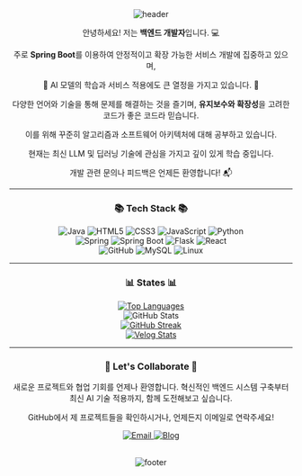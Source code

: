 <div align="center">
  <img src="https://capsule-render.vercel.app/api?type=waving&color=3498db&height=280&section=header&text=Sewon%20Github!&fontSize=80" alt="header"/>
</div>


<div align="center">
  <p>안녕하세요! 저는 <strong>백엔드 개발자</strong>입니다. 💻</p>
  <p>
    주로 <strong>Spring Boot</strong>를 이용하여 안정적이고 확장 가능한 서비스 개발에 집중하고 있으며,
  </p>
  <p>
    🚀 AI 모델의 학습과 서비스 적용에도 큰 열정을 가지고 있습니다. 🤖
  </p>
  <p>
    다양한 언어와 기술을 통해 문제를 해결하는 것을 즐기며, <strong>유지보수와 확장성</strong>을 고려한 코드가 좋은 코드라 믿습니다.
  </p>
  <p>
    이를 위해 꾸준히 알고리즘과 소프트웨어 아키텍처에 대해 공부하고 있습니다.
  </p>
  <p>
    현재는 최신 LLM 및 딥러닝 기술에 관심을 가지고 깊이 있게 학습 중입니다.
  </p>
  <p>
    개발 관련 문의나 피드백은 언제든 환영합니다! 📬
  </p>
</div>

--- 

<div align="center">
  <h3>📚 Tech Stack 📚</h3>
</div>

<div align="center">
  <img src="https://img.shields.io/badge/Java-ED8B00?style=for-the-badge&logo=openjdk&logoColor=white" alt="Java"/>
  <img src="https://img.shields.io/badge/HTML5-E34F26?style=for-the-badge&logo=HTML5&logoColor=white" alt="HTML5"/>
  <img src="https://img.shields.io/badge/CSS3-1572B6?style=for-the-badge&logo=CSS3&logoColor=white" alt="CSS3"/>
  <img src="https://img.shields.io/badge/JavaScript-F7DF1E?style=for-the-badge&logo=JavaScript&logoColor=white" alt="JavaScript"/>
  <img src="https://img.shields.io/badge/Python-14354C?style=for-the-badge&logo=python&logoColor=white" alt="Python"/>
  <br>
  <img src="https://img.shields.io/badge/Spring-6DB33F?style=for-the-badge&logo=Spring&logoColor=white" alt="Spring"/>
  <img src="https://img.shields.io/badge/springboot-6DB33F?style=for-the-badge&logo=springboot&logoColor=white" alt="Spring Boot"/>
  <img src="https://img.shields.io/badge/Flask-000000?style=for-the-badge&logo=flask&logoColor=white" alt="Flask"/>
  <img src="https://img.shields.io/badge/react-61DAFB?style=for-the-badge&logo=react&logoColor=black" alt="React"/>
  <br>
  <img src="https://img.shields.io/badge/github-181717?style=for-the-badge&logo=github&logoColor=white" alt="GitHub"/>
  <img src="https://img.shields.io/badge/MySQL-00000F?style=for-the-badge&logo=mysql&logoColor=white" alt="MySQL"/>
  <img src="https://img.shields.io/badge/Linux-FCC624?style=for-the-badge&logo=Linux&logoColor=white" alt="Linux"/>
</div>

--- 

<div align="center">
  <h3>📊 States 📊</h3>
</div>

<div align="center">
  <a href="https://github.com/anuraghazra/github-readme-stats">
    <img src="https://github-readme-stats.vercel.app/api/top-langs/?username=taketheking&layout=compact" alt="Top Languages"/>
  </a>
  <br>
  <img src="https://github-readme-stats.vercel.app/api?username=taketheking&show_icons=true" alt="GitHub Stats"/>
  <br>
  <a href="https://git.io/streak-stats">
    <img src="https://streak-stats.demolab.com?user=take.the.king&theme=blueberry&locale=ko&short_numbers=true" alt="GitHub Streak"/>
  </a>
  <br>
  <a href="https://velog.io/@take_the_king">
    <img src="https://velog-readme-stats.vercel.app/api?name=take_the_king" alt="Velog Stats"/>
  </a>
</div>

--- 

<div align="center">
  <h3>🤝 Let's Collaborate 🤝</h3>
  <p>
    새로운 프로젝트와 협업 기회를 언제나 환영합니다. 혁신적인 백엔드 시스템 구축부터 최신 AI 기술 적용까지, 함께 도전해보고 싶습니다.
  </p>
  <p>
    GitHub에서 제 프로젝트들을 확인하시거나, 언제든지 이메일로 연락주세요!
  </p>
  <p>
  <a href="mailto:so4524@gmail.com">
    <img src="https://img.shields.io/badge/Gmail-so4524-blue?style=for-the-badge&logo=gmail&logoColor=white" alt="Email"/>
  </a>
  <a href="https://velog.io/@take_the_king">
    <img src="https://img.shields.io/badge/Blog-take_the_king-26A17B?style=for-the-badge&logo=bloglovin&logoColor=white" alt="Blog"/>
  </a>
  </p>
</div>

<br>

<div align="center">
  <img src="https://capsule-render.vercel.app/api?type=waving&color=3498db&height=200&section=footer" alt="footer"/>
</div>

